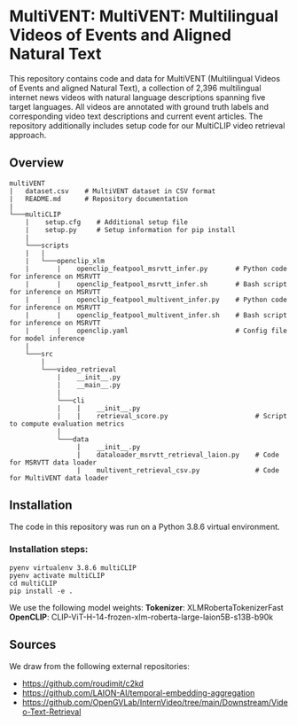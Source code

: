# MultiVENT: MultiVENT: Multilingual Videos of Events and Aligned Natural Text

This repository contains code and data for MultiVENT (Multilingual Videos of Events and aligned Natural Text), a collection of 2,396 multilingual internet news videos with natural language descriptions spanning five target languages. All videos are annotated with ground truth labels and corresponding video text descriptions and current event articles. The repository additionally includes setup code for our MultiCLIP video retrieval approach.

## Overview
```
multiVENT
|   dataset.csv    # MultiVENT dataset in CSV format
|   README.md      # Repository documentation
|   
└───multiCLIP
    |    setup.cfg    # Additional setup file
    |    setup.py     # Setup information for pip install
    |
    └───scripts
    |   |   
    |   └───openclip_xlm
    |       |    openclip_featpool_msrvtt_infer.py       # Python code for inference on MSRVTT
    |       |    openclip_featpool_msrvtt_infer.sh       # Bash script for inference on MSRVTT
    |       |    openclip_featpool_multivent_infer.py    # Python code for inference on MSRVTT
    |       |    openclip_featpool_multivent_infer.sh    # Bash script for inference on MSRVTT
    |       |    openclip.yaml                           # Config file for model inference
    |
    └───src
        |   
        └───video_retrieval
            |    __init__.py    
            |    __main__.py    
            |
            └───cli
            |    |    __init__.py                             
            |    |    retrieval_score.py                      # Script to compute evaluation metrics
            |
            └───data
                 |    __init__.py                             
                 |    dataloader_msrvtt_retrieval_laion.py    # Code for MSRVTT data loader
                 |    multivent_retrieval_csv.py              # Code for MultiVENT data loader

```

## Installation
The code in this repository was run on a Python 3.8.6 virtual environment.
### Installation steps:
```
pyenv virtualenv 3.8.6 multiCLIP
pyenv activate multiCLIP
cd multiCLIP
pip install -e .
```
We use the following model weights:
**Tokenizer**: XLMRobertaTokenizerFast
**OpenCLIP**: CLIP-ViT-H-14-frozen-xlm-roberta-large-laion5B-s13B-b90k

## Sources
We draw from the following external repositories:
- https://github.com/roudimit/c2kd
- https://github.com/LAION-AI/temporal-embedding-aggregation
- https://github.com/OpenGVLab/InternVideo/tree/main/Downstream/Video-Text-Retrieval
